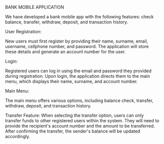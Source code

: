 BANK MOBILE APPLICATION

We have developed a bank mobile app with the following features: check balance, transfer, withdraw, deposit, and transaction history.

User Registration:

New users must first register by providing their name, surname, email, username, cellphone number, and password. The application will store these details and generate an account number for the user.

Login:

Registered users can log in using the email and password they provided during registration. Upon login, the application directs them to the main menu, which displays their name, surname, and account number.

Main Menu:

The main menu offers various options, including balance check, transfer, withdraw, deposit, and transaction history.

Transfer Feature:
When selecting the transfer option, users can only transfer funds to other registered users within the system. They will need to provide the recipient's account number and the amount to be transferred. After confirming the transfer, the sender's balance will be updated accordingly.
